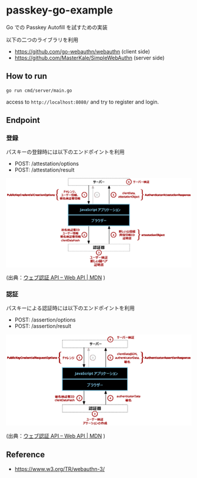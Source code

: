 # passkey-go-example

Go での Passkey Autofill を試すための実装

以下の二つのライブラリを利用

- https://github.com/go-webauthn/webauthn (client side)
- https://github.com/MasterKale/SimpleWebAuthn (server side)

## How to run

```bash
go run cmd/server/main.go
```

access to `http://localhost:8080/` and try to register and login.

## Endpoint

### 登録

パスキーの登録時には以下のエンドポイントを利用

- POST: /attestation/options
- POST: /attestation/result

![](./images/register.png)

(出典：[ウェブ認証 API – Web API | MDN](https://developer.mozilla.org/ja/docs/Web/API/Web_Authentication_API) )

### 認証

パスキーによる認証時には以下のエンドポイントを利用

- POST: /assertion/options
- POST: /assertion/result

![](./images/authentication.png)

(出典：[ウェブ認証 API – Web API | MDN](https://developer.mozilla.org/ja/docs/Web/API/Web_Authentication_API) )

## Reference

- https://www.w3.org/TR/webauthn-3/